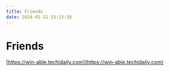 ```yaml
---
title: Friends
date: 2024-01-31 15:13:18
---
```


# Friends

[https://win-able.techidaily.com](https://win-able.techidaily.com)